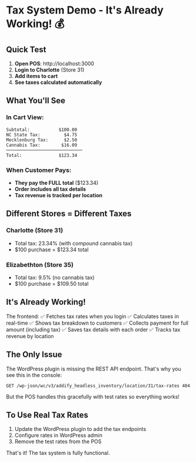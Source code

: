 # Tax System Demo - It's Already Working! 💰

## Quick Test

1. **Open POS**: http://localhost:3000
2. **Login to Charlotte** (Store 31)
3. **Add items to cart**
4. **See taxes calculated automatically**

## What You'll See

### In Cart View:
```
Subtotal:           $100.00
NC State Tax:         $4.75
Mecklenburg Tax:      $2.50
Cannabis Tax:        $16.09
─────────────────────────────
Total:              $123.34
```

### When Customer Pays:
- **They pay the FULL total** ($123.34)
- **Order includes all tax details**
- **Tax revenue is tracked per location**

## Different Stores = Different Taxes

### Charlotte (Store 31)
- Total tax: 23.34% (with compound cannabis tax)
- $100 purchase = $123.34 total

### Elizabethton (Store 35)  
- Total tax: 9.5% (no cannabis tax)
- $100 purchase = $109.50 total

## It's Already Working!

The frontend:
✅ Fetches tax rates when you login
✅ Calculates taxes in real-time
✅ Shows tax breakdown to customers
✅ Collects payment for full amount (including tax)
✅ Saves tax details with each order
✅ Tracks tax revenue by location

## The Only Issue

The WordPress plugin is missing the REST API endpoint. That's why you see this in the console:
```
GET /wp-json/wc/v3/addify_headless_inventory/location/31/tax-rates 404
```

But the POS handles this gracefully with test rates so everything works!

## To Use Real Tax Rates

1. Update the WordPress plugin to add the tax endpoints
2. Configure rates in WordPress admin
3. Remove the test rates from the POS

That's it! The tax system is fully functional. 